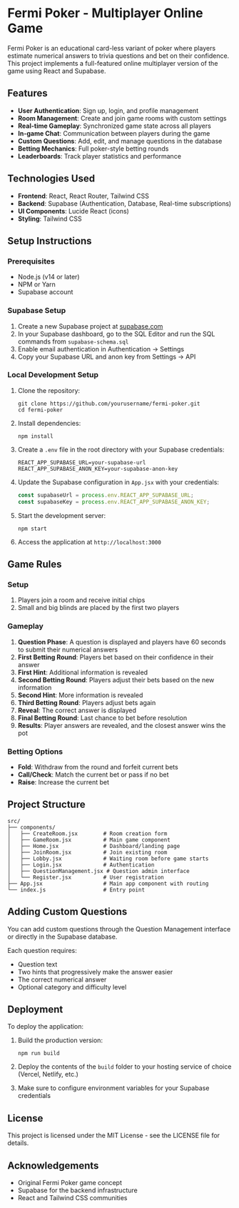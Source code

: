 # Fermi Poker - Multiplayer Online Game

Fermi Poker is an educational card-less variant of poker where players estimate numerical answers to trivia questions and bet on their confidence. This project implements a full-featured online multiplayer version of the game using React and Supabase.

## Features

- **User Authentication**: Sign up, login, and profile management
- **Room Management**: Create and join game rooms with custom settings
- **Real-time Gameplay**: Synchronized game state across all players
- **In-game Chat**: Communication between players during the game
- **Custom Questions**: Add, edit, and manage questions in the database
- **Betting Mechanics**: Full poker-style betting rounds
- **Leaderboards**: Track player statistics and performance

## Technologies Used

- **Frontend**: React, React Router, Tailwind CSS
- **Backend**: Supabase (Authentication, Database, Real-time subscriptions)
- **UI Components**: Lucide React (icons)
- **Styling**: Tailwind CSS

## Setup Instructions

### Prerequisites

- Node.js (v14 or later)
- NPM or Yarn
- Supabase account

### Supabase Setup

1. Create a new Supabase project at [supabase.com](https://supabase.com)
2. In your Supabase dashboard, go to the SQL Editor and run the SQL commands from `supabase-schema.sql`
3. Enable email authentication in Authentication → Settings
4. Copy your Supabase URL and anon key from Settings → API

### Local Development Setup

1. Clone the repository:
   ```
   git clone https://github.com/yourusername/fermi-poker.git
   cd fermi-poker
   ```

2. Install dependencies:
   ```
   npm install
   ```

3. Create a `.env` file in the root directory with your Supabase credentials:
   ```
   REACT_APP_SUPABASE_URL=your-supabase-url
   REACT_APP_SUPABASE_ANON_KEY=your-supabase-anon-key
   ```

4. Update the Supabase configuration in `App.jsx` with your credentials:
   ```javascript
   const supabaseUrl = process.env.REACT_APP_SUPABASE_URL;
   const supabaseKey = process.env.REACT_APP_SUPABASE_ANON_KEY;
   ```

5. Start the development server:
   ```
   npm start
   ```

6. Access the application at `http://localhost:3000`

## Game Rules

### Setup
1. Players join a room and receive initial chips
2. Small and big blinds are placed by the first two players

### Gameplay
1. **Question Phase**: A question is displayed and players have 60 seconds to submit their numerical answers
2. **First Betting Round**: Players bet based on their confidence in their answer
3. **First Hint**: Additional information is revealed
4. **Second Betting Round**: Players adjust their bets based on the new information
5. **Second Hint**: More information is revealed
6. **Third Betting Round**: Players adjust bets again
7. **Reveal**: The correct answer is displayed
8. **Final Betting Round**: Last chance to bet before resolution
9. **Results**: Player answers are revealed, and the closest answer wins the pot

### Betting Options
- **Fold**: Withdraw from the round and forfeit current bets
- **Call/Check**: Match the current bet or pass if no bet
- **Raise**: Increase the current bet

## Project Structure

```
src/
├── components/
│   ├── CreateRoom.jsx        # Room creation form
│   ├── GameRoom.jsx          # Main game component
│   ├── Home.jsx              # Dashboard/landing page
│   ├── JoinRoom.jsx          # Join existing room
│   ├── Lobby.jsx             # Waiting room before game starts
│   ├── Login.jsx             # Authentication
│   ├── QuestionManagement.jsx # Question admin interface
│   └── Register.jsx          # User registration
├── App.jsx                   # Main app component with routing
└── index.js                  # Entry point
```

## Adding Custom Questions

You can add custom questions through the Question Management interface or directly in the Supabase database.

Each question requires:
- Question text
- Two hints that progressively make the answer easier
- The correct numerical answer
- Optional category and difficulty level

## Deployment

To deploy the application:

1. Build the production version:
   ```
   npm run build
   ```

2. Deploy the contents of the `build` folder to your hosting service of choice (Vercel, Netlify, etc.)

3. Make sure to configure environment variables for your Supabase credentials

## License

This project is licensed under the MIT License - see the LICENSE file for details.

## Acknowledgements

- Original Fermi Poker game concept
- Supabase for the backend infrastructure
- React and Tailwind CSS communities
